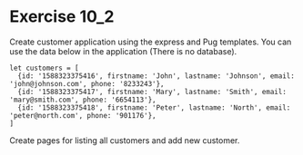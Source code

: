 # Exercise 10_2

Create customer application using the express and Pug templates. You can use the data below in the application (There is no database).

```
let customers = [
  {id: '1588323375416', firstname: 'John', lastname: 'Johnson', email: 'john@johnson.com', phone: '8233243'},
  {id: '1588323375417', firstname: 'Mary', lastname: 'Smith', email: 'mary@smith.com', phone: '6654113'},
  {id: '1588323375418', firstname: 'Peter', lastname: 'North', email: 'peter@north.com', phone: '901176'},
]
```

Create pages for listing all customers and add new customer.